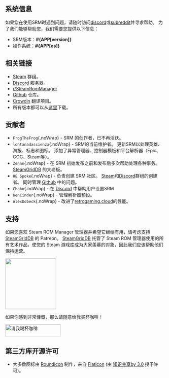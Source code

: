 ## 系统信息

如果您在使用SRM时遇到问题，请随时访问[discord](https://discord.gg/bnSVJrz)或[subreddit](https://www.reddit.com/r/SteamRomManager/)并寻求帮助。 为了我们能够帮助您，我们需要您提供以下信息：

* SRM版本：**#{APP[version]}**
* 操作系统：**#{APP[os]}**

## 相关链接

* [Steam](https://steamcommunity.com/groups/steamrommanager) 群组。
* [Discord](https://discord.gg/bnSVJrz) 服务器。
* [r/SteamRomManager](https://www.reddit.com/r/SteamRomManager/)
* [Github](https://github.com/SteamGridDB/steam-rom-manager) 仓库。
* [Crowdin](https://crowdin.com/project/steam-rom-manager) 翻译项目。
* 所有版本都可以从[这里](https://github.com/SteamGridDB/steam-rom-manager/releases)下载。

## 贡献者
* `FrogTheFrog`{.noWrap} - SRM 的创作者，已不再活跃。
* `lontanadascienza`{.noWrap} - SRM的当前维护者。 更新SRM以处理英雄、海报、标志和图标。 添加了异常管理器、控制器模板和平台解析器（Epic、GOG、Steam等）。
* `Zennn`{.noWrap} - 在 SRM 初始发布之前和发布后多次帮助处理各种事务。 [SteamGridDB](https://www.steamgriddb.com/) 的大老板。
* `HE Spoke`{.noWrap} - 负责创建 SRM 社区。 [Steam](https://steamcommunity.com/groups/steamrommanager)和[Discord](https://discord.gg/bnSVJrz)群组的创建者。 同时管理 [Github](https://github.com/SteamGridDB/steam-rom-manager) 中的问题。
* `Choko`{.noWrap} - 在 [Discord](https://discord.gg/bnSVJrz) 中帮助用户设置SRM
* `KenCinder`{.noWrap} - 管理解析器预设。
* `AlexDobeck`{.noWrap} - 改进了[retrogaming.cloud](https://retrogaming.cloud/)的性能。

## 支持
如果您喜欢 Steam ROM Manager 管理器并希望它继续有用，请考虑支持 [SteamGridDB](https://www.steamgriddb.com/) 的 Patreon。 [SteamGridDB](https://www.steamgriddb.com/) 托管了 Steam ROM 管理器使用的所有艺术作品，使您的 Steam 游戏库成为大家羡慕的对象，因此我们应该帮助他们保持运营。

<a href="https://www.patreon.com/steamgriddb">
    <img src="https://c5.patreon.com/external/logo/become_a_patron_button@2x.png" width="160">
</a>

如果你感到非常慷慨，那么请随意给我买杯咖啡！

<a href="https://www.buymeacoffee.com/cbartondock" target="_blank">
  <img src="https://cdn.buymeacoffee.com/buttons/default-orange.png" alt="请我喝杯咖啡" height="38" width="174">
</a>

## 第三方库开源许可

* 大多数图标由 [Roundicon](https://www.flaticon.com/authors/roundicons) 制作，来自 [Flaticon](https://www.flaticon.com) (由 [知识共享by 3.0](https://creativecommons.org/licenses/by/3.0/) 授予许可)。
